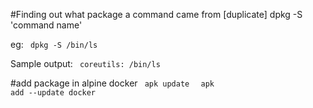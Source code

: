 #Finding out what package a command came from [duplicate]
 dpkg -S 'command name'
 
eg: <code> dpkg -S /bin/ls </code>

Sample output:
  <code> coreutils: /bin/ls </code>


#add package in alpine docker
<code> apk update </code>
<code> apk add --update docker </code>

